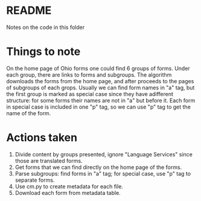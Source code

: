 # README

Notes on the code in this folder

# Things to note

On the home page of Ohio forms one could find 6 groups of forms. Under each group, there are links to forms and subgroups. The algorithm downloads the forms from the home page, and after proceeds to the pages of subgroups of each grops. Usually we can find form names in "a" tag, but the first group is marked as special case since they have  adifferent structure: for some forms their names are not in "a" but before it. Each form in special case is included in one "p" tag, so we can use "p" tag to get the name of the form.

# Actions taken

1. Divide content by groups presented, ignore "Language Services" since those are translated forms.
2. Get forms that we can find directly on the home page of the forms.
3. Parse subgroups: find forms in "a" tag; for special case, use "p" tag to separate forms.
4. Use cm.py to create metadata for each file.
5. Download each form from metadata table.